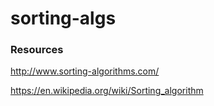 # sorting-algs

### Resources
http://www.sorting-algorithms.com/

https://en.wikipedia.org/wiki/Sorting_algorithm
